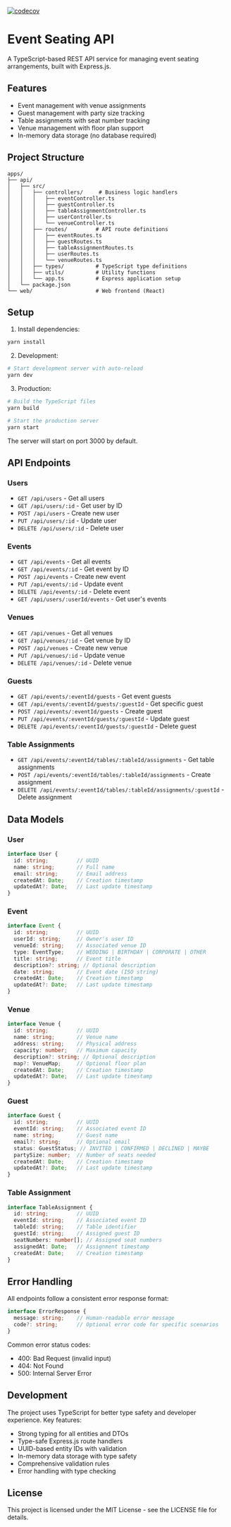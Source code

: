 
[![codecov](https://codecov.io/gh/AvivSela/event-seating-manager-api/branch/main/graph/badge.svg)](https://codecov.io/gh/AvivSela/event-seating-manager-api)
# Event Seating API

A TypeScript-based REST API service for managing event seating arrangements, built with Express.js.

## Features

- Event management with venue assignments
- Guest management with party size tracking
- Table assignments with seat number tracking
- Venue management with floor plan support
- In-memory data storage (no database required)

## Project Structure

```
apps/
├── api/
│   ├── src/
│   │   ├── controllers/     # Business logic handlers
│   │   │   ├── eventController.ts
│   │   │   ├── guestController.ts
│   │   │   ├── tableAssignmentController.ts
│   │   │   ├── userController.ts
│   │   │   └── venueController.ts
│   │   ├── routes/         # API route definitions
│   │   │   ├── eventRoutes.ts
│   │   │   ├── guestRoutes.ts
│   │   │   ├── tableAssignmentRoutes.ts
│   │   │   ├── userRoutes.ts
│   │   │   └── venueRoutes.ts
│   │   ├── types/          # TypeScript type definitions
│   │   ├── utils/          # Utility functions
│   │   └── app.ts          # Express application setup
│   └── package.json
└── web/                    # Web frontend (React)
```

## Setup

1. Install dependencies:
```bash
yarn install
```

2. Development:
```bash
# Start development server with auto-reload
yarn dev
```

3. Production:
```bash
# Build the TypeScript files
yarn build

# Start the production server
yarn start
```

The server will start on port 3000 by default.

## API Endpoints

### Users
- `GET /api/users` - Get all users
- `GET /api/users/:id` - Get user by ID
- `POST /api/users` - Create new user
- `PUT /api/users/:id` - Update user
- `DELETE /api/users/:id` - Delete user

### Events
- `GET /api/events` - Get all events
- `GET /api/events/:id` - Get event by ID
- `POST /api/events` - Create new event
- `PUT /api/events/:id` - Update event
- `DELETE /api/events/:id` - Delete event
- `GET /api/users/:userId/events` - Get user's events

### Venues
- `GET /api/venues` - Get all venues
- `GET /api/venues/:id` - Get venue by ID
- `POST /api/venues` - Create new venue
- `PUT /api/venues/:id` - Update venue
- `DELETE /api/venues/:id` - Delete venue

### Guests
- `GET /api/events/:eventId/guests` - Get event guests
- `GET /api/events/:eventId/guests/:guestId` - Get specific guest
- `POST /api/events/:eventId/guests` - Create guest
- `PUT /api/events/:eventId/guests/:guestId` - Update guest
- `DELETE /api/events/:eventId/guests/:guestId` - Delete guest

### Table Assignments
- `GET /api/events/:eventId/tables/:tableId/assignments` - Get table assignments
- `POST /api/events/:eventId/tables/:tableId/assignments` - Create assignment
- `DELETE /api/events/:eventId/tables/:tableId/assignments/:guestId` - Delete assignment

## Data Models

### User
```typescript
interface User {
  id: string;         // UUID
  name: string;       // Full name
  email: string;      // Email address
  createdAt: Date;    // Creation timestamp
  updatedAt?: Date;   // Last update timestamp
}
```

### Event
```typescript
interface Event {
  id: string;         // UUID
  userId: string;     // Owner's user ID
  venueId: string;    // Associated venue ID
  type: EventType;    // WEDDING | BIRTHDAY | CORPORATE | OTHER
  title: string;      // Event title
  description?: string; // Optional description
  date: string;       // Event date (ISO string)
  createdAt: Date;    // Creation timestamp
  updatedAt?: Date;   // Last update timestamp
}
```

### Venue
```typescript
interface Venue {
  id: string;         // UUID
  name: string;       // Venue name
  address: string;    // Physical address
  capacity: number;   // Maximum capacity
  description?: string; // Optional description
  map?: VenueMap;     // Optional floor plan
  createdAt: Date;    // Creation timestamp
  updatedAt?: Date;   // Last update timestamp
}
```

### Guest
```typescript
interface Guest {
  id: string;         // UUID
  eventId: string;    // Associated event ID
  name: string;       // Guest name
  email?: string;     // Optional email
  status: GuestStatus; // INVITED | CONFIRMED | DECLINED | MAYBE
  partySize: number;  // Number of seats needed
  createdAt: Date;    // Creation timestamp
  updatedAt?: Date;   // Last update timestamp
}
```

### Table Assignment
```typescript
interface TableAssignment {
  id: string;         // UUID
  eventId: string;    // Associated event ID
  tableId: string;    // Table identifier
  guestId: string;    // Assigned guest ID
  seatNumbers: number[]; // Assigned seat numbers
  assignedAt: Date;   // Assignment timestamp
  createdAt: Date;    // Creation timestamp
}
```

## Error Handling

All endpoints follow a consistent error response format:

```typescript
interface ErrorResponse {
  message: string;    // Human-readable error message
  code?: string;      // Optional error code for specific scenarios
}
```

Common error status codes:
- 400: Bad Request (invalid input)
- 404: Not Found
- 500: Internal Server Error

## Development

The project uses TypeScript for better type safety and developer experience. Key features:

- Strong typing for all entities and DTOs
- Type-safe Express.js route handlers
- UUID-based entity IDs with validation
- In-memory data storage with type safety
- Comprehensive validation rules
- Error handling with type checking

## License

This project is licensed under the MIT License - see the LICENSE file for details. 
